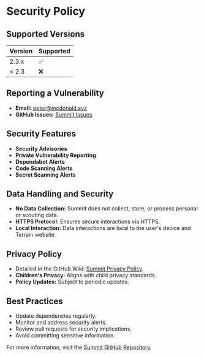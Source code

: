 # Security Policy

## Supported Versions

| Version | Supported          |
| ------- | ------------------ |
| 2.3.x   | :white_check_mark: |
| < 2.3   | :x:                |

## Reporting a Vulnerability

- **Email:** peter@mcdonald.xyz
- **GitHub Issues:** [Summit Issues](https://github.com/pete-mc/Summit/issues)

## Security Features

- **Security Advisories**
- **Private Vulnerability Reporting**
- **Dependabot Alerts**
- **Code Scanning Alerts**
- **Secret Scanning Alerts**

## Data Handling and Security

- **No Data Collection:** Summit does not collect, store, or process personal or scouting data.
- **HTTPS Protocol:** Ensures secure interactions via HTTPS.
- **Local Interaction:** Data interactions are local to the user's device and Terrain website.

## Privacy Policy

- Detailed in the GitHub Wiki: [Summit Privacy Policy](https://github.com/pete-mc/Summit/wiki/Privacy).
- **Children's Privacy:** Aligns with child privacy standards.
- **Policy Updates:** Subject to periodic updates.

## Best Practices

- Update dependencies regularly.
- Monitor and address security alerts.
- Review pull requests for security implications.
- Avoid committing sensitive information.

For more information, visit the [Summit GitHub Repository](https://github.com/pete-mc/Summit).
